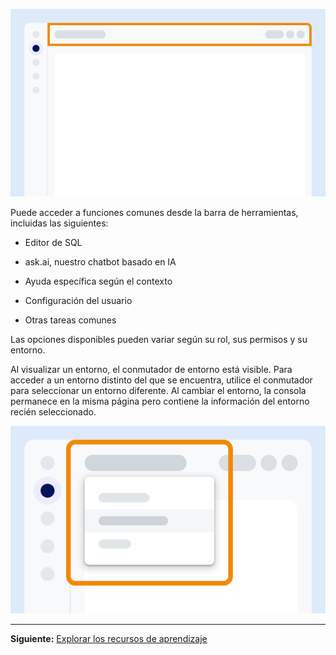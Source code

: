 ![Ejemplo que muestra la ubicación de la barra de herramientas en la pantalla.](Images/vgh1721089931412.png)

Puede acceder a funciones comunes desde la barra de herramientas, incluidas las siguientes:

-   Editor de SQL

-   ask.ai, nuestro chatbot basado en IA

-   Ayuda específica según el contexto

-   Configuración del usuario

-   Otras tareas comunes

Las opciones disponibles pueden variar según su rol, sus permisos y su entorno.

Al visualizar un entorno, el conmutador de entorno está visible. Para acceder a un entorno distinto del que se encuentra, utilice el conmutador para seleccionar un entorno diferente. Al cambiar el entorno, la consola permanece en la misma página pero contiene la información del entorno recién seleccionado.

![Ejemplo que muestra la ubicación del conmutador de entornos en la pantalla.](Images/kzn1721171149686.png)

------------------------------------------------------------------------

**Siguiente:** [Explorar los recursos de aprendizaje](xex1721168413281.md)
